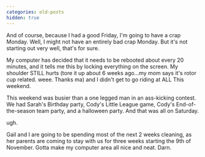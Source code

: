 ```yaml
---
categories: old-posts
hidden: true
---
```


And of course, because I had a good Friday, I'm going to have a crap Monday. Well, I might not have an entirely bad crap Monday. But it's not starting out very well, that's for sure.

My computer has decided that it needs to be rebooted about every 20 minutes, and it tells me this by locking everything on the screen. My shoulder STILL hurts (tore it up about 6 weeks ago...my mom says it's rotor cup related. weee. Thanks ma) and I didn't get to go riding at ALL This weekend.
<!--more-->
This weekend was busier than a one legged man in an ass-kicking contest. We had Sarah's Birthday party, Cody's Little League game, Cody's End-of-the-season team party, and a halloween party. And that was all on Saturday.

ugh.

Gail and I are going to be spending most of the next 2 weeks cleaning, as her parents are coming to stay with us for three weeks starting the 9th of November. Gotta make my computer area all nice and neat. Darn.
